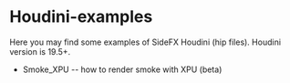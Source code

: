 # Houdini-examples

Here you may find some examples of SideFX Houdini (hip files). Houdini version is 19.5+.

* Smoke_XPU -- how to render smoke with XPU (beta)